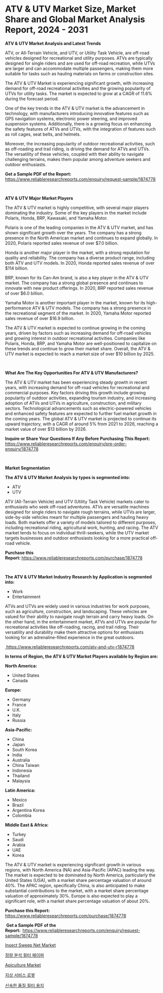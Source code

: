 <p><h1>ATV & UTV Market Size, Market Share and Global Market Analysis Report, 2024 - 2031</h1></p><p><strong>ATV & UTV Market Analysis and Latest Trends</strong></p>
<p><p>ATV, or All-Terrain Vehicle, and UTV, or Utility Task Vehicle, are off-road vehicles designed for recreational and utility purposes. ATVs are typically designed for single riders and are used for off-road recreation, while UTVs are larger and can accommodate multiple passengers, making them more suitable for tasks such as hauling materials on farms or construction sites.</p><p>The ATV & UTV Market is experiencing significant growth, with increasing demand for off-road recreational activities and the growing popularity of UTVs for utility tasks. The market is expected to grow at a CAGR of 11.6% during the forecast period. </p><p>One of the key trends in the ATV & UTV market is the advancement in technology, with manufacturers introducing innovative features such as GPS navigation systems, electronic power steering, and improved suspension systems. Additionally, there is a growing focus on enhancing the safety features of ATVs and UTVs, with the integration of features such as roll cages, seat belts, and helmets.</p><p>Moreover, the increasing popularity of outdoor recreational activities, such as off-roading and trail riding, is driving the demand for ATVs and UTVs. The versatility of these vehicles, coupled with their ability to navigate challenging terrains, makes them popular among adventure seekers and outdoor enthusiasts.</p></p>
<p><strong>Get a Sample PDF of the Report:&nbsp;</strong> <a href="https://www.reliableresearchreports.com/enquiry/request-sample/1874778">https://www.reliableresearchreports.com/enquiry/request-sample/1874778</a></p>
<p>&nbsp;</p>
<p><strong>ATV & UTV Major Market Players</strong></p>
<p><p>The ATV & UTV market is highly competitive, with several major players dominating the industry. Some of the key players in the market include Polaris, Honda, BRP, Kawasaki, and Yamaha Motor.</p><p>Polaris is one of the leading companies in the ATV & UTV market, and has shown significant growth over the years. The company has a strong presence in the North American market and continues to expand globally. In 2020, Polaris reported sales revenue of over $7.0 billion.</p><p>Honda is another major player in the market, with a strong reputation for quality and reliability. The company has a diverse product range, including both ATV and UTV models. In 2020, Honda reported sales revenue of over $114 billion.</p><p>BRP, known for its Can-Am brand, is also a key player in the ATV & UTV market. The company has a strong global presence and continues to innovate with new product offerings. In 2020, BRP reported sales revenue of over $6.0 billion.</p><p>Yamaha Motor is another important player in the market, known for its high-performance ATV & UTV models. The company has a strong presence in the recreational segment of the market. In 2020, Yamaha Motor reported sales revenue of over $16.9 billion.</p><p>The ATV & UTV market is expected to continue growing in the coming years, driven by factors such as increasing demand for off-road vehicles and growing interest in outdoor recreational activities. Companies like Polaris, Honda, BRP, and Yamaha Motor are well-positioned to capitalize on these trends and continue to grow their market share. Overall, the ATV & UTV market is expected to reach a market size of over $10 billion by 2025.</p></p>
<p>&nbsp;</p>
<p><strong>What Are The Key Opportunities For ATV & UTV Manufacturers?</strong></p>
<p><p>The ATV & UTV market has been experiencing steady growth in recent years, with increasing demand for off-road vehicles for recreational and commercial purposes. Key factors driving this growth include growing popularity of outdoor activities, expanding tourism industry, and increasing adoption of ATVs and UTVs in agriculture, construction, and military sectors. Technological advancements such as electric-powered vehicles and enhanced safety features are expected to further fuel market growth in the coming years. The global ATV & UTV market is projected to continue its upward trajectory, with a CAGR of around 5% from 2021 to 2026, reaching a market value of over $13 billion by 2026.</p></p>
<p><strong>Inquire or Share Your Questions If Any Before Purchasing This Report:</strong> <a href="https://www.reliableresearchreports.com/enquiry/pre-order-enquiry/1874778">https://www.reliableresearchreports.com/enquiry/pre-order-enquiry/1874778</a></p>
<p>&nbsp;</p>
<p><strong>Market Segmentation</strong></p>
<p><strong>The ATV & UTV Market Analysis by types is segmented into:</strong></p>
<p><ul><li>ATV</li><li>UTV</li></ul></p>
<p><p>ATV (All-Terrain Vehicle) and UTV (Utility Task Vehicle) markets cater to enthusiasts who seek off-road adventures. ATVs are versatile machines designed for single riders to navigate rough terrains, while UTVs are larger, side-by-side vehicles meant for multiple passengers and hauling heavy loads. Both markets offer a variety of models tailored to different purposes, including recreational riding, agricultural work, hunting, and racing. The ATV market tends to focus on individual thrill-seekers, while the UTV market targets businesses and outdoor enthusiasts looking for a more practical off-road vehicle.</p></p>
<p><strong>Purchase this Report:&nbsp;</strong><a href="https://www.reliableresearchreports.com/purchase/1874778">https://www.reliableresearchreports.com/purchase/1874778</a></p>
<p>&nbsp;</p>
<p><strong>The ATV & UTV Market Industry Research by Application is segmented into:</strong></p>
<p><ul><li>Work</li><li>Entertainment</li></ul></p>
<p><p>ATVs and UTVs are widely used in various industries for work purposes, such as agriculture, construction, and landscaping. These vehicles are valued for their ability to navigate rough terrain and carry heavy loads. On the other hand, in the entertainment market, ATVs and UTVs are popular for recreational activities like off-roading, racing, and trail riding. Their versatility and durability make them attractive options for enthusiasts looking for an adrenaline-filled experience in the great outdoors.</p></p>
<p><a href="https://www.reliableresearchreports.com/atv-and-utv-r1874778">&nbsp;https://www.reliableresearchreports.com/atv-and-utv-r1874778</a></p>
<p><strong>In terms of Region, the ATV & UTV Market Players available by Region are:</strong></p>
<p>
    <p> <strong> North America: </strong>
        <ul>
            <li>United States</li>
            <li>Canada</li>
        </ul>
        </p> 
    <p> <strong> Europe: </strong>
        <ul>
            <li>Germany</li>
            <li>France</li>
            <li>U.K.</li>
            <li>Italy</li>
            <li>Russia</li>
        </ul>
        </p> 
    <p> <strong> Asia-Pacific: </strong>
        <ul>
            <li>China</li>
            <li>Japan</li>
            <li>South Korea</li>
            <li>India</li>
            <li>Australia</li>
            <li>China Taiwan</li>
            <li>Indonesia</li>
            <li>Thailand</li>
            <li>Malaysia</li>
        </ul>
        </p> 
    <p> <strong> Latin America: </strong>
        <ul>
            <li>Mexico</li>
            <li>Brazil</li>
            <li>Argentina Korea</li>
            <li>Colombia</li>
        </ul>
        </p> 
    <p> <strong> Middle East & Africa: </strong>
        <ul>
            <li>Turkey</li>
            <li>Saudi</li>
            <li>Arabia</li>
            <li>UAE</li>
            <li>Korea</li>
        </ul>
    </p>
    </p>
<p><p>The ATV & UTV market is experiencing significant growth in various regions, with North America (NA) and Asia-Pacific (APAC) leading the way. The market is expected to be dominated by North America, particularly the United States (USA), with a market share percentage valuation of around 40%. The APAC region, specifically China, is also anticipated to make substantial contributions to the market, with a market share percentage valuation of approximately 30%. Europe is also expected to play a significant role, with a market share percentage valuation of about 20%.</p></p>
<p><strong>Purchase this Report: </strong><a href="https://www.reliableresearchreports.com/purchase/1874778">https://www.reliableresearchreports.com/purchase/1874778</a></p>
<p>&nbsp;<strong>Get a Sample PDF of the Report:&nbsp;&nbsp;</strong><a href="https://www.reliableresearchreports.com/enquiry/request-sample/1874778">https://www.reliableresearchreports.com/enquiry/request-sample/1874778</a></p>
<p><strong></strong></p>
<p><p><a href="https://github.com/zolotuy145/Market-Research-Report-List-1/blob/main/insect-sweep-net-market.md">Insect Sweep Net Market</a></p><p><a href="https://github.com/OwenHamiytll568745/Market-Research-Report-List-2/blob/main/6728132114235.md">정량 분석 필터 페이퍼</a></p><p><a href="https://github.com/nafisalvee228/Market-Research-Report-List-1/blob/main/apiculture-market.md">Apiculture Market</a></p><p><a href="https://medium.com/@kellylyncyh543964/%EC%A7%80%EB%A9%B4-%EC%84%9C%EB%B9%84%EC%8A%A4-%EB%A1%9C%EB%B4%87-%EC%8B%9C%EC%9E%A5-%EA%B7%9C%EB%AA%A8-%EB%B0%8F-%EC%A0%90%EC%9C%A0%EC%9C%A8-%EB%B6%84%EC%84%9D-%EC%84%B1%EC%9E%A5-%EB%8F%99%ED%96%A5-%EB%B0%8F-%EC%98%88%EC%B8%A1-2024-2031-d51eca7117c5">지상 서비스 로봇</a></p><p><a href="https://github.com/vdhdwjyp90142/Market-Research-Report-List-2/blob/main/7706249114234.md">신속한 품질 필터 용지</a></p></p>